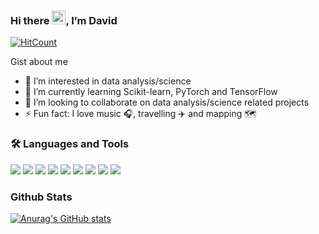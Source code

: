 ### Hi there <img src="https://raw.githubusercontent.com/MartinHeinz/MartinHeinz/master/wave.gif" width="22px">, I’m David  

[![HitCount](https://hits.dwyl.com/Boy-Davis/Boy-Davis.svg?style=flat-square)](http://hits.dwyl.com/Boy-Davis/Boy-Davis)

Gist about me

- 👀 I’m interested in data analysis/science 
- 🧠 I’m currently learning Scikit-learn, PyTorch and TensorFlow
- 💞️ I’m looking to collaborate on data analysis/science related projects
- ⚡ Fun fact: I love music 🎧, travelling ✈️ and mapping 🗺️



### 🛠 Languages and Tools 

![](https://img.shields.io/badge/Mapping-QGIS-informational?style=flat&logo=qgis&logoColor=white&color=2bbc8a)
![](https://img.shields.io/badge/Code-Python-informational?style=flat&logo=python&logoColor=white&color=2bbc8a)
![](https://img.shields.io/badge/IDE-Jupyter-informational?style=flat&logo=jupyter&logoColor=white&color=2bbc8a)
![](https://img.shields.io/badge/Microsoft-Excel-informational?style=flat&logo=microsoftexcel&logoColor=white&color=2bbc8a)
![](https://img.shields.io/badge/Editor-VSCode-informational?style=flat&logo=visualstudiocode&logoColor=white&color=2bbc8a)
![](https://img.shields.io/badge/Editor-Atom-informational?style=flat&logo=atom&logoColor=white&color=2bbc8a)
![](https://img.shields.io/badge/Microsoft-PowerBI-informational?style=flat&logo=powerbi&logoColor=white&color=2bbc8a)
![](https://img.shields.io/badge/Postgre-SQL-informational?style=flat&logo=postgresql&logoColor=white&color=2bbc8a)
![](https://img.shields.io/badge/Hub-Github-informational?style=flat&logo=github&logoColor=white&color=2bbc8a)


### Github Stats

[![Anurag's GitHub stats](https://github-readme-stats.vercel.app/api?username=Boy-Davis&show_icons=true&theme=dark&hide=contribs,issues)](https://github.com/anuraghazra/github-readme-stats)


<!---
Boy-Davis/Boy-Davis is a ✨ special ✨ repository because its `README.md` (this file) appears on your GitHub profile.
You can click the Preview link to take a look at your changes.
--->
